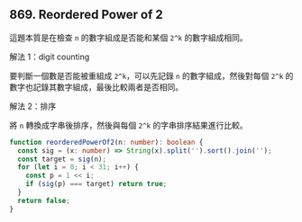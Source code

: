 ## 869. Reordered Power of 2

這題本質是在檢查 `n` 的數字組成是否能和某個 `2^k` 的數字組成相同。

解法 1：digit counting

要判斷一個數是否能被重組成 `2^k`，可以先記錄 `n` 的數字組成，然後對每個 `2^k` 的數字也記錄其數字組成，最後比較兩者是否相同。

解法 2：排序

將 `n` 轉換成字串後排序，然後與每個 `2^k` 的字串排序結果進行比較。

```ts
function reorderedPowerOf2(n: number): boolean {
  const sig = (x: number) => String(x).split('').sort().join('');
  const target = sig(n);
  for (let i = 0; i < 31; i++) {
    const p = 1 << i;
    if (sig(p) === target) return true;
  }
  return false;
}
```
